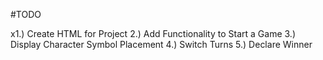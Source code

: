 #TODO

x1.) Create HTML for Project 
2.) Add Functionality to Start a Game 
3.) Display Character Symbol Placement 
4.) Switch Turns 
5.) Declare Winner